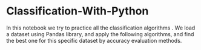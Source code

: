 # Classification-With-Python
In this notebook we try to practice all the classification algorithms .  We load a dataset using Pandas library, and apply the following algorithms, and find the best one for this specific dataset by accuracy evaluation methods.
